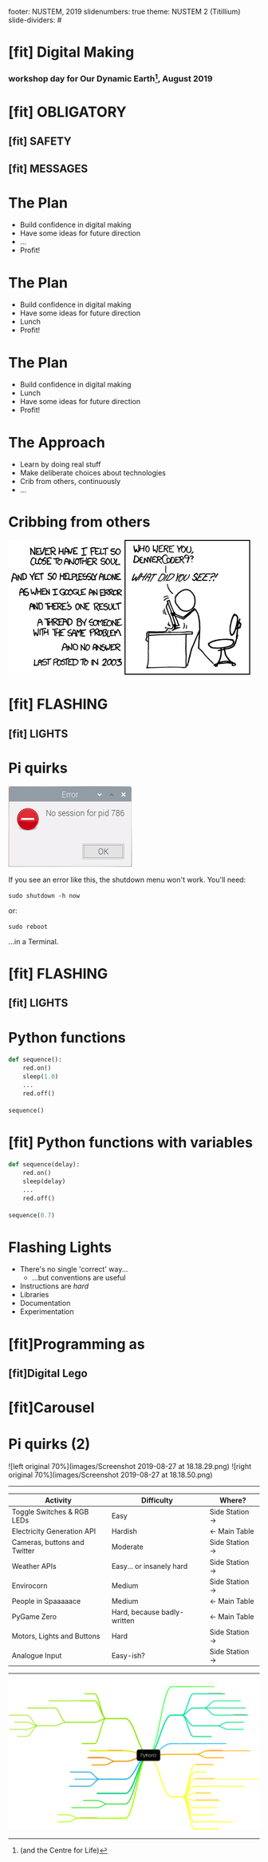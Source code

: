 footer: NUSTEM, 2019
slidenumbers: true
theme: NUSTEM 2 (Titillium)
slide-dividers: #

# [fit] Digital Making

### workshop day for Our Dynamic Earth[^1], August 2019


[^1]: (and the Centre for Life)

# [fit] OBLIGATORY
## [fit] SAFETY
## [fit] MESSAGES

# The Plan

- Build confidence in digital making
- Have some ideas for future direction
- ...
- Profit!

# The Plan

- Build confidence in digital making
- Have some ideas for future direction
- Lunch
- Profit!

# The Plan

- Build confidence in digital making
- Lunch
- Have some ideas for future direction
- Profit!

# The Approach

- Learn by doing real stuff
- Make deliberate choices about technologies
- Crib from others, continuously
- ...

# Cribbing from others 

![inline](images/wisdom_of_the_ancients.png)

# [fit] FLASHING 
## [fit] LIGHTS


# Pi quirks

![right, 150%](images/PID_error.png)  
  
If you see an error like this, the shutdown menu won't work. You'll need:

`sudo shutdown -h now`

or:

`sudo reboot`

...in a Terminal.

# [fit] FLASHING 
## [fit] LIGHTS

# Python functions

```python
def sequence():
    red.on()
    sleep(1.0)
    ...
    red.off()

sequence()
```

# [fit] Python functions with variables

```python
def sequence(delay):
    red.on()
    sleep(delay)
    ...
    red.off()
    
sequence(0.7)
```

# Flashing Lights

- There's no single 'correct' way...
    - ...but conventions are useful
- Instructions are *hard*
- Libraries
- Documentation
- Experimentation

# [fit]Programming as 
## [fit]**Digital Lego**

# [fit]Carousel 

# Pi quirks (2)

![left original 70%](images/Screenshot 2019-08-27 at 18.18.29.png)
![right original 70%](images/Screenshot 2019-08-27 at 18.18.50.png)

---

| Activity  | Difficulty  | Where?  |
| --- | --- | --- |
| Toggle Switches & RGB LEDs | Easy | Side Station → |
| Electricity Generation API | Hardish | ← Main Table |
| Cameras, buttons and Twitter | Moderate | Side Station → |
| Weather APIs | Easy... or insanely hard | Side Station → |
| Envirocorn | Medium | Side Station → |
| People in Spaaaaace | Medium | ← Main Table |
| PyGame Zero | Hard, because badly-written | ← Main Table |
| Motors, Lights and Buttons | Hard | Side Station → |
| Analogue Input | Easy-ish? | Side Station → |

---
![fit](images/mind_map.png)

